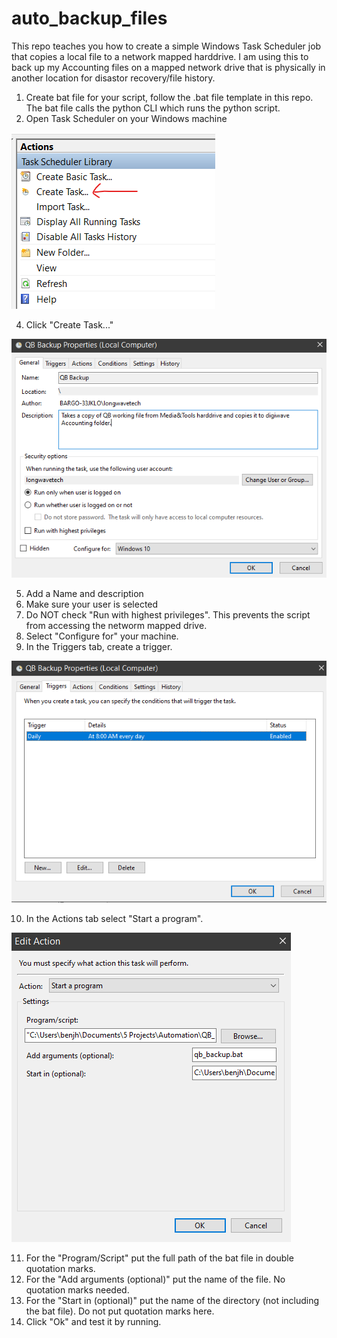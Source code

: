 # auto_backup_files
This repo teaches you how to create a simple Windows Task Scheduler job that copies a local file to a network mapped harddrive. I am using this to back up my Accounting files on a mapped network drive that is physically in another location for disastor recovery/file history.

1) Create bat file for your script, follow the .bat file template in this repo. The bat file calls the python CLI which runs the python script. 
3) Open Task Scheduler on your Windows machine

![](https://github.com/benjaminhuang13/auto_backup_files/blob/main/imgs/back_up_1.png)

4) Click "Create Task..."

![](https://github.com/benjaminhuang13/auto_backup_files/blob/main/imgs/back_up_2.png)

5) Add a Name and description
6) Make sure your user is selected
7) Do NOT check "Run with highest privileges". This prevents the script from accessing the networm mapped drive.
8) Select "Configure for" your machine.
9) In the Triggers tab, create a trigger.

![](https://github.com/benjaminhuang13/auto_backup_files/blob/main/imgs/back_up_3.png)

10) In the Actions tab select "Start a program".

![](https://github.com/benjaminhuang13/auto_backup_files/blob/main/imgs/back_up_4.png)

11) For the "Program/Script" put the full path of the bat file in double quotation marks.
12) For the "Add arguments (optional)" put the name of the file. No quotation marks needed.
13) For the "Start in (optional)" put the name of the directory (not including the bat file). Do not put quotation marks here.
14) Click "Ok" and test it by running.
